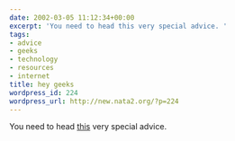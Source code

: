 ```yaml
---
date: 2002-03-05 11:12:34+00:00
excerpt: 'You need to head this very special advice. '
tags:
- advice
- geeks
- technology
- resources
- internet
title: hey geeks
wordpress_id: 224
wordpress_url: http://new.nata2.org/?p=224
---
```


You need to head <a href="http://www3.sympatico.ca/saprince/godkills.jpg">this</a> very special advice.